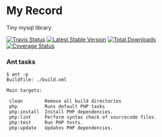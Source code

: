 # My Record

Tiny mysql library.


[![Travis Status](https://api.travis-ci.org/dotser/record.svg?branch=master)](https://travis-ci.org/dotser/record)
[![Latest Stable Version](https://poser.pugx.org/dotser/record/v/stable)](https://packagist.org/packages/dotser/record)
[![Total Downloads](https://poser.pugx.org/dotser/record/downloads)](https://packagist.org/packages/dotser/record)
[![Coverage Status](https://coveralls.io/repos/github/dotser/record/badge.svg?branch=master)](https://coveralls.io/github/dotser/record?branch=master)


### Ant tasks

```
$ ant -p
Buildfile: ./build.xml

Main targets:

 clean        Remove all build directories
 php          Runs default PHP tasks
 php:install  Install PHP dependencies.
 php:lint     Perform syntax check of sourcecode files.
 php:test     Run PHP tests.
 php:update   Updates PHP dependencies.
```

